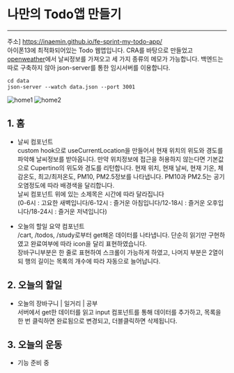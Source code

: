 # 나만의 Todo앱 만들기
-----
주소] https://inaemin.github.io/fe-sprint-my-todo-app/  
아이폰13에 최적화되어있는 Todo 웹앱입니다. CRA를 바탕으로 만들었고 [openweather](https://openweathermap.org)에서 날씨정보를 가져오고 세 가지 종류의 메모가 가능합니다.
백엔드는 따로 구축하지 않아 json-server를 통한 임시서버를 이용합니다.  

```
cd data
json-server --watch data.json --port 3001
```  

![home1](https://user-images.githubusercontent.com/97337038/208557335-62fb1405-1847-448c-bdef-affb946b4729.gif) ![home2](https://user-images.githubusercontent.com/97337038/208557351-7924f6b9-9fc1-4aef-9cfc-89a6cfc140c8.gif)

## 1. 홈
- 날씨 컴포넌트  
custom hook으로 useCurrentLocation을 만들어서 현재 위치의 위도와 경도를 파악해 날씨정보를 받아옵니다. 만약 위치정보에 접근을 허용하지 않는다면 기본값으로 Cupertino의 위도와 경도를 리턴합니다. 현재 위치, 현재 날씨, 현재 기온, 체감온도, 최고/최저온도, PM10, PM2.5정보를 나타냅니다. PM10과 PM2.5는 공기오염정도에 따라 배경색을 달리합니다.  
날씨 컴포넌트 위에 있는 소제목은 시간에 따라 달라집니다  
(0-6시 : 고요한 새벽입니다/6-12시 : 즐거운 아침입니다/12-18시 : 즐거운 오후입니다/18-24시 : 즐거운 저녁입니다)  

- 오늘의 할일 요약 컴포넌트  
/cart, /todos, /study로부터 get해온 데이터를 나타냅니다. 단순히 읽기만 구현하였고 완료여부에 따라 icon을 달리 표현하였습니다.  
장바구니부분은 한 줄로 표현하여 스크롤이 가능하게 하였고, 나머지 부분은 2열이되 행의 길이는 목록의 개수에 따라 자동으로 늘어납니다.  

## 2. 오늘의 할일
- 오늘의 장바구니 | 일거리 | 공부  
서버에서 get한 데이터를 읽고 input 컴포넌트를 통해 데이터를 추가하고, 목록을 한 번 클릭하면 완료됨으로 변경되고, 더블클릭하면 삭제됩니다.  

## 3. 오늘의 운동
- 기능 준비 중
